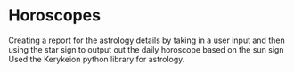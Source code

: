 # Horoscopes
Creating a report for the astrology details by taking in a user input and then using the star sign to output out the daily horoscope based on the sun sign
Used the Kerykeion python library for astrology. 
